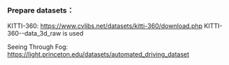 ### Prepare datasets：
KITTI-360: https://www.cvlibs.net/datasets/kitti-360/download.php KITTI-360--data_3d_raw is used

Seeing Through Fog: https://light.princeton.edu/datasets/automated_driving_dataset

